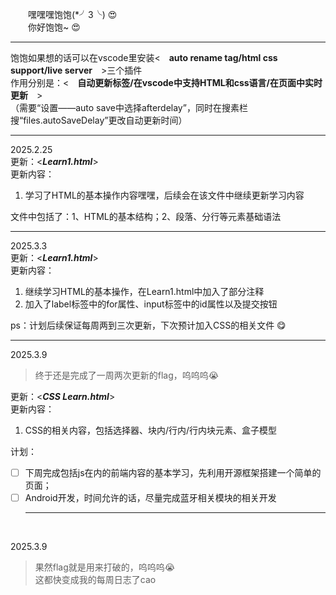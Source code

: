 &emsp;&emsp;嘿嘿嘿饱饱(*╯3╰) :heart_eyes: 
<br>&emsp;&emsp;你好饱饱~ :heart_eyes:<br>
<!-- &emsp;&emsp;![visitors](https://visitor-badge.laobi.icu/badge?page_id=page.id) --><hr>

饱饱如果想的话可以在vscode里安装<&emsp;**auto rename tag/html css support/live server**&emsp;>三个插件<br>
作用分别是：<&emsp;**自动更新标签/在vscode中支持HTML和css语言/在页面中实时更新**&emsp;><br>（需要“设置——auto save中选择afterdelay”，同时在搜素栏搜“files.autoSaveDelay”更改自动更新时间）
<hr>

2025.2.25<br>
更新：<***Learn1.html***><br>
更新内容：
1. 学习了HTML的基本操作内容嘿嘿，后续会在该文件中继续更新学习内容<br>

文件中包括了：1、HTML的基本结构；2、段落、分行等元素基础语法<br>
<hr>

2025.3.3<br>
更新：<***Learn1.html***><br>
更新内容：
1. 继续学习HTML的基本操作，在Learn1.html中加入了部分注释
2. 加入了label标签中的for属性、input标签中的id属性以及提交按钮<br>

ps：计划后续保证每周两到三次更新，下次预计加入CSS的相关文件 :yum:
<hr>

2025.3.9<br>
> 终于还是完成了一周两次更新的flag，呜呜呜😭  

更新：<***CSS Learn.html***><br>
更新内容：
1. CSS的相关内容，包括选择器、块内/行内/行内块元素、盒子模型<br>

计划：
- [ ] 下周完成包括js在内的前端内容的基本学习，先利用开源框架搭建一个简单的页面；
- [ ] Android开发，时间允许的话，尽量完成蓝牙相关模块的相关开发<hr>
<br>

2025.3.9<br>

> 果然flag就是用来打破的，呜呜呜😭<br>
这都快变成我的每周日志了cao<br>
